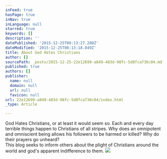```yaml
---
inFeed: true
hasPage: true
inNav: true
inLanguage: null
starred: true
keywords: []
description: ''
datePublished: '2015-12-25T08:13:27.280Z'
dateModified: '2015-12-25T08:13:18.849Z'
title: About God Hates Christians
author: []
sourcePath: _posts/2015-12-25-22e12699-a849-483d-98fc-5d8fca736c04.md
published: true
authors: []
publisher:
  name: null
  domain: null
  url: null
  favicon: null
url: 22e12699-a849-483d-98fc-5d8fca736c04/index.html
_type: Article

---
```

God Hates Christians, or at least it would seem so. Each and every day terrible things happen to Christians of all stripes. Why does an omnipotent and omniscient being allows his followers to be harmed or killed?  Why do their prayers go unheard?  
This blog seeks to inform others about the plight of Christians around the world and god's apparent indifference to them.
![](https://the-grid-user-content.s3-us-west-2.amazonaws.com/b81bad7c-3ebb-452a-a168-4d571761566a.jpg)